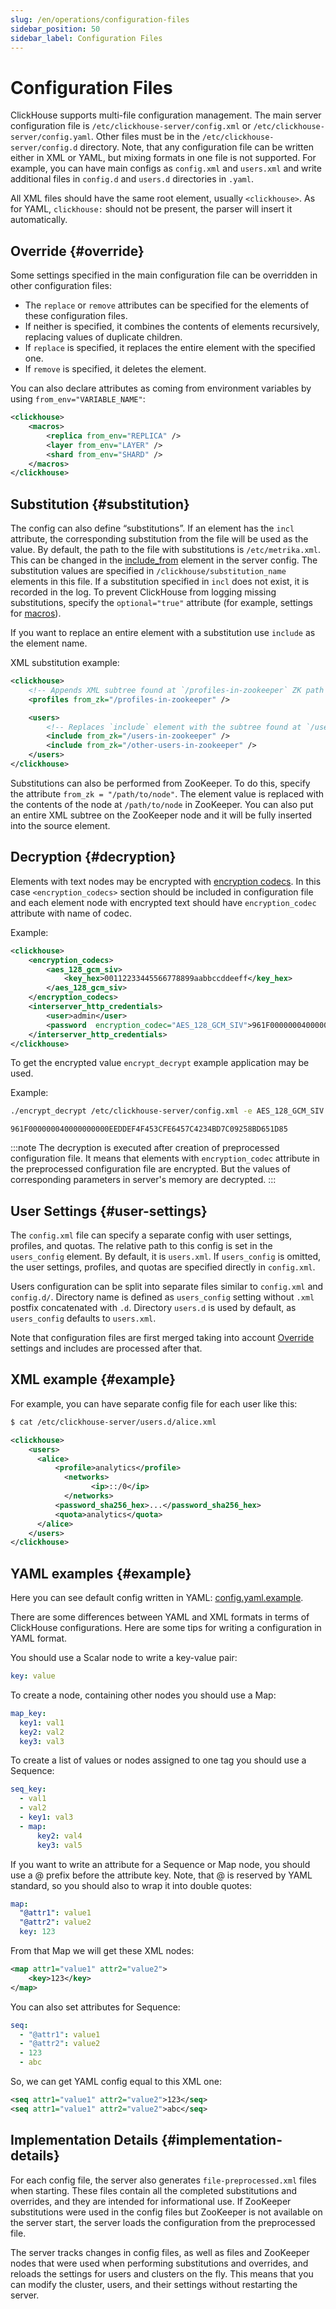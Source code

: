 ```yaml
---
slug: /en/operations/configuration-files
sidebar_position: 50
sidebar_label: Configuration Files
---
```


# Configuration Files

ClickHouse supports multi-file configuration management. The main server configuration file is `/etc/clickhouse-server/config.xml` or `/etc/clickhouse-server/config.yaml`. Other files must be in the `/etc/clickhouse-server/config.d` directory. Note, that any configuration file can be written either in XML or YAML, but mixing formats in one file is not supported. For example, you can have main configs as `config.xml` and `users.xml` and write additional files in `config.d` and `users.d` directories in `.yaml`.

All XML files should have the same root element, usually `<clickhouse>`. As for YAML, `clickhouse:` should not be present, the parser will insert it automatically.

## Override {#override}

Some settings specified in the main configuration file can be overridden in other configuration files:

- The `replace` or `remove` attributes can be specified for the elements of these configuration files.
- If neither is specified, it combines the contents of elements recursively, replacing values of duplicate children.
- If `replace` is specified, it replaces the entire element with the specified one.
- If `remove` is specified, it deletes the element.

You can also declare attributes as coming from environment variables by using `from_env="VARIABLE_NAME"`:

```xml
<clickhouse>
    <macros>
        <replica from_env="REPLICA" />
        <layer from_env="LAYER" />
        <shard from_env="SHARD" />
    </macros>
</clickhouse>
```

## Substitution {#substitution}

The config can also define “substitutions”. If an element has the `incl` attribute, the corresponding substitution from the file will be used as the value. By default, the path to the file with substitutions is `/etc/metrika.xml`. This can be changed in the [include_from](../operations/server-configuration-parameters/settings.md#server_configuration_parameters-include_from) element in the server config. The substitution values are specified in `/clickhouse/substitution_name` elements in this file. If a substitution specified in `incl` does not exist, it is recorded in the log. To prevent ClickHouse from logging missing substitutions, specify the `optional="true"` attribute (for example, settings for [macros](../operations/server-configuration-parameters/settings.md#macros)).

If you want to replace an entire element with a substitution use `include` as the element name.

XML substitution example:

```xml
<clickhouse>
    <!-- Appends XML subtree found at `/profiles-in-zookeeper` ZK path to `<profiles>` element. -->
    <profiles from_zk="/profiles-in-zookeeper" />

    <users>
        <!-- Replaces `include` element with the subtree found at `/users-in-zookeeper` ZK path. -->
        <include from_zk="/users-in-zookeeper" />
        <include from_zk="/other-users-in-zookeeper" />
    </users>
</clickhouse>
```

Substitutions can also be performed from ZooKeeper. To do this, specify the attribute `from_zk = "/path/to/node"`. The element value is replaced with the contents of the node at `/path/to/node` in ZooKeeper. You can also put an entire XML subtree on the ZooKeeper node and it will be fully inserted into the source element.

## Decryption {#decryption}

Elements with text nodes may be encrypted with [encryption codecs](../../sql-reference/statements/create/table.md#encryption-codecs). In this case `<encryption_codecs>` section should be included in configuration file and each element node with encrypted text should have `encryption_codec` attribute with name of codec.

Example:

```xml
<clickhouse>
    <encryption_codecs>
        <aes_128_gcm_siv>
            <key_hex>00112233445566778899aabbccddeeff</key_hex>
        </aes_128_gcm_siv>
    </encryption_codecs>
    <interserver_http_credentials>
        <user>admin</user>
        <password  encryption_codec="AES_128_GCM_SIV">961F000000040000000000EEDDEF4F453CFE6457C4234BD7C09258BD651D85</password>
    </interserver_http_credentials>
</clickhouse>
```

To get the encrypted value `encrypt_decrypt` example application may be used.

Example:

``` bash
./encrypt_decrypt /etc/clickhouse-server/config.xml -e AES_128_GCM_SIV abcd
```

``` text
961F000000040000000000EEDDEF4F453CFE6457C4234BD7C09258BD651D85
```

:::note
The decryption is executed after creation of preprocessed configuration file. It means that elements with `encryption_codec` attribute in the preprocessed configuration file are encrypted. But the values of corresponding parameters in server's memory are decrypted.
:::

## User Settings {#user-settings}

The `config.xml` file can specify a separate config with user settings, profiles, and quotas. The relative path to this config is set in the `users_config` element. By default, it is `users.xml`. If `users_config` is omitted, the user settings, profiles, and quotas are specified directly in `config.xml`.

Users configuration can be split into separate files similar to `config.xml` and `config.d/`.
Directory name is defined as `users_config` setting without `.xml` postfix concatenated with `.d`.
Directory `users.d` is used by default, as `users_config` defaults to `users.xml`.

Note that configuration files are first merged taking into account [Override](#override) settings and includes are processed after that.

## XML example {#example}

For example, you can have separate config file for each user like this:

``` bash
$ cat /etc/clickhouse-server/users.d/alice.xml
```

``` xml
<clickhouse>
    <users>
      <alice>
          <profile>analytics</profile>
            <networks>
                  <ip>::/0</ip>
            </networks>
          <password_sha256_hex>...</password_sha256_hex>
          <quota>analytics</quota>
      </alice>
    </users>
</clickhouse>
```

## YAML examples {#example}

Here you can see default config written in YAML: [config.yaml.example](https://github.com/ClickHouse/ClickHouse/blob/master/programs/server/config.yaml.example).

There are some differences between YAML and XML formats in terms of ClickHouse configurations. Here are some tips for writing a configuration in YAML format.

You should use a Scalar node to write a key-value pair:
``` yaml
key: value
```

To create a node, containing other nodes you should use a Map:
``` yaml
map_key:
  key1: val1
  key2: val2
  key3: val3
```

To create a list of values or nodes assigned to one tag you should use a Sequence:
``` yaml
seq_key:
  - val1
  - val2
  - key1: val3
  - map:
      key2: val4
      key3: val5
```

If you want to write an attribute for a Sequence or Map node, you should use a @ prefix before the attribute key. Note, that @ is reserved by YAML standard, so you should also to wrap it into double quotes:

``` yaml
map:
  "@attr1": value1
  "@attr2": value2
  key: 123
```

From that Map we will get these XML nodes:

``` xml
<map attr1="value1" attr2="value2">
    <key>123</key>
</map>
```

You can also set attributes for Sequence:

``` yaml
seq:
  - "@attr1": value1
  - "@attr2": value2
  - 123
  - abc
```

So, we can get YAML config equal to this XML one:

``` xml
<seq attr1="value1" attr2="value2">123</seq>
<seq attr1="value1" attr2="value2">abc</seq>
```

## Implementation Details {#implementation-details}

For each config file, the server also generates `file-preprocessed.xml` files when starting. These files contain all the completed substitutions and overrides, and they are intended for informational use. If ZooKeeper substitutions were used in the config files but ZooKeeper is not available on the server start, the server loads the configuration from the preprocessed file.

The server tracks changes in config files, as well as files and ZooKeeper nodes that were used when performing substitutions and overrides, and reloads the settings for users and clusters on the fly. This means that you can modify the cluster, users, and their settings without restarting the server.
